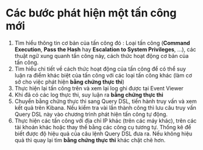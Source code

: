 # Các bước phát hiện một tấn công mới
1. Tìm hiểu thông tin cơ bản của tấn công đó : Loại tấn công (**Command Execution**, **Pass the Hash** hay **Escalation to System Privileges**, ...), các thuật ngữ xung quanh tấn công này, cách thức hoạt động cơ bản của tấn công.
2. Tìm hiểu chi tiết về cách thức hoạt động của tấn công để có thể suy luận ra điểm khác biệt của tấn công với các loại tấn công khác (làm cơ sở cho việc phát hiện **bằng chứng thực thi**)
3. Thực hiện lại tấn công trên và xem lại log ghi được tại Event Viewer
4. Khi đã có các log thực thi, suy luận ra **bằng chứng thực thi**
5. Chuyển bằng chứng thực thi sang Query DSL, tiến hành truy vấn và xem kết quả trên Kibana. Nếu kiểm tra vài lần thành công thì lưu câu truy vấn Query DSL này vào chương trình phát hiện tấn công tự động.
6. Thực hiện các tấn công với địa chỉ IP khác (trên các máy khác), trên các tài khoản khác hoặc thay thế bằng các công cụ tương tự. Thống kê để biết được độ hiệu quả của câu lệnh Query DSL đưa ra. Nếu không hiệu quả thì quay lại tìm **bằng chứng thực thi** khác chặt chẽ hơn.
